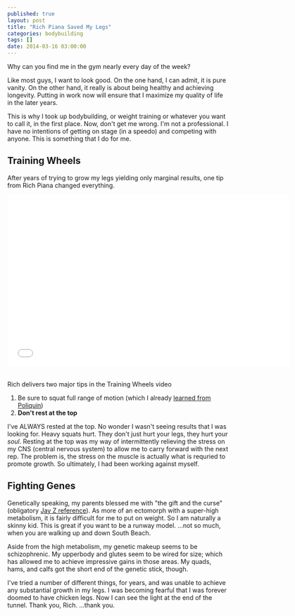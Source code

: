 ```yaml
---
published: true
layout: post
title: "Rich Piana Saved My Legs"
categories: bodybuilding
tags: []
date: 2014-03-16 03:00:00
---
```

Why can you find me in the gym nearly every day of the week?  

Like most guys, I want to look good.  On the one hand, I can admit, it is pure vanity.  On the other hand, it really is about being healthy and achieving longevity.  Putting in work now will ensure that I maximize my quality of life in the later years.

This is why I took up bodybuilding, or weight training or whatever you want to call it, in the first place.  Now, don't get me wrong.  I'm not a professional.  I have no intentions of getting on stage (in a speedo) and competing with anyone.  This is something that I do for me.

## Training Wheels
After years of trying to grow my legs yielding only marginal results, one tip from Rich Piana changed everything.

<iframe width="640" height="390" src="//www.youtube.com/embed/7Y8uH2S_FLw" frameborder="0" allowfullscreen></iframe>
<br> <br>
	
Rich delivers two major tips in the Training Wheels video

1.  Be sure to squat full range of motion (which I already [learned from Poliquin](http://www.poliquingroup.com/Tips/tabid/130/EntryId/1638/Tip-463-Squat-Training-Tips-To-Use-Range-Of-Motion-To-Your-Advantage.aspx))
1.  **Don't rest at the top**

I've ALWAYS rested at the top.  No wonder I wasn't seeing results that I was looking for.  Heavy squats hurt.  They don't just hurt your legs, they hurt your *soul*.  Resting at the top was my way of intermittently relieving the stress on my CNS (central nervous system) to allow me to carry forward with the next rep.  The problem is, the stress on the muscle is actually what is requried to promote growth.  So ultimately, I had been working against myself.

## Fighting Genes
Genetically speaking, my parents blessed me with "the gift and the curse" (obligatory [Jay Z reference](http://en.wikipedia.org/wiki/The_Blueprint_2:_The_Gift_%26_The_Curse)).  As more of an ectomorph with a super-high metabolism, it is fairly difficult for me to put on weight.  So I am naturally a skinny kid.  This is great if you want to be a runway model.  …not so much, when you are walking up and down South Beach.

Aside from the high metabolism, my genetic makeup seems to be schizophrenic.  My upperbody and glutes seem to be wired for size; which has allowed me to achieve impressive gains in those areas.  My quads, hams, and calfs got the short end of the genetic stick, though.

I've tried a number of different things, for years, and was unable to achieve any substantial growth in my legs.  I was becoming fearful that I was forever doomed to have chicken legs.  Now I can see the light at the end of the tunnel.  Thank you, Rich.  …thank you.